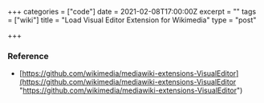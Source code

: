 +++
categories = ["code"]
date = 2021-02-08T17:00:00Z
excerpt = ""
tags = ["wiki"]
title = "Load Visual Editor Extension for Wikimedia"
type = "post"

+++
### Reference

* [https://github.com/wikimedia/mediawiki-extensions-VisualEditor](https://github.com/wikimedia/mediawiki-extensions-VisualEditor "https://github.com/wikimedia/mediawiki-extensions-VisualEditor")